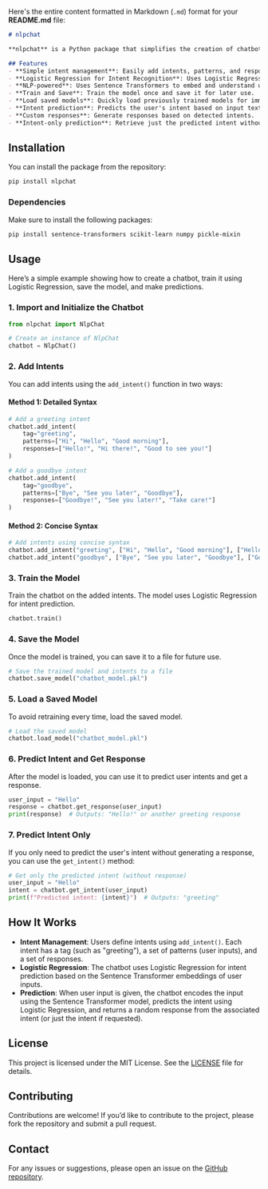 Here's the entire content formatted in Markdown (`.md`) format for your **README.md** file:

```markdown
# nlpchat

**nlpchat** is a Python package that simplifies the creation of chatbots using natural language processing (NLP) for intent identification. The package uses Sentence Transformers for embedding input text and supports easy management of intents with customizable responses. It employs Logistic Regression for enhanced performance in intent classification. It provides functionality for training, saving, and loading models, allowing you to avoid retraining the chatbot each time.

## Features
- **Simple intent management**: Easily add intents, patterns, and responses.
- **Logistic Regression for Intent Recognition**: Uses Logistic Regression for better intent classification.
- **NLP-powered**: Uses Sentence Transformers to embed and understand user inputs.
- **Train and Save**: Train the model once and save it for later use.
- **Load saved models**: Quickly load previously trained models for immediate use.
- **Intent prediction**: Predicts the user's intent based on input text.
- **Custom responses**: Generate responses based on detected intents.
- **Intent-only prediction**: Retrieve just the predicted intent without generating a response.
```

## Installation

You can install the package from the repository:

```bash
pip install nlpchat
```

### Dependencies
Make sure to install the following packages:

```bash
pip install sentence-transformers scikit-learn numpy pickle-mixin
```

## Usage

Here’s a simple example showing how to create a chatbot, train it using Logistic Regression, save the model, and make predictions.

### 1. Import and Initialize the Chatbot

```python
from nlpchat import NlpChat

# Create an instance of NlpChat
chatbot = NlpChat()
```

### 2. Add Intents

You can add intents using the `add_intent()` function in two ways:

#### Method 1: Detailed Syntax

```python
# Add a greeting intent
chatbot.add_intent(
    tag="greeting",
    patterns=["Hi", "Hello", "Good morning"],
    responses=["Hello!", "Hi there!", "Good to see you!"]
)

# Add a goodbye intent
chatbot.add_intent(
    tag="goodbye",
    patterns=["Bye", "See you later", "Goodbye"],
    responses=["Goodbye!", "See you later!", "Take care!"]
)
```

#### Method 2: Concise Syntax

```python
# Add intents using concise syntax
chatbot.add_intent("greeting", ["Hi", "Hello", "Good morning"], ["Hello!", "Hi there!", "Good to see you!"])
chatbot.add_intent("goodbye", ["Bye", "See you later", "Goodbye"], ["Goodbye!", "See you later!", "Take care!"])
```

### 3. Train the Model

Train the chatbot on the added intents. The model uses Logistic Regression for intent prediction.

```python
chatbot.train()
```

### 4. Save the Model

Once the model is trained, you can save it to a file for future use.

```python
# Save the trained model and intents to a file
chatbot.save_model("chatbot_model.pkl")
```

### 5. Load a Saved Model

To avoid retraining every time, load the saved model.

```python
# Load the saved model
chatbot.load_model("chatbot_model.pkl")
```

### 6. Predict Intent and Get Response

After the model is loaded, you can use it to predict user intents and get a response.

```python
user_input = "Hello"
response = chatbot.get_response(user_input)
print(response)  # Outputs: "Hello!" or another greeting response
```

### 7. Predict Intent Only

If you only need to predict the user's intent without generating a response, you can use the `get_intent()` method:

```python
# Get only the predicted intent (without response)
user_input = "Hello"
intent = chatbot.get_intent(user_input)
print(f"Predicted intent: {intent}")  # Outputs: "greeting"
```

## How It Works
- **Intent Management**: Users define intents using `add_intent()`. Each intent has a tag (such as "greeting"), a set of patterns (user inputs), and a set of responses.
- **Logistic Regression**: The chatbot uses Logistic Regression for intent prediction based on the Sentence Transformer embeddings of user inputs.
- **Prediction**: When user input is given, the chatbot encodes the input using the Sentence Transformer model, predicts the intent using Logistic Regression, and returns a random response from the associated intent (or just the intent if requested).

## License
This project is licensed under the MIT License. See the [LICENSE](LICENSE) file for details.

## Contributing
Contributions are welcome! If you’d like to contribute to the project, please fork the repository and submit a pull request.

## Contact
For any issues or suggestions, please open an issue on the [GitHub repository](https://github.com/IMApurbo/nlpchat).
